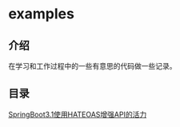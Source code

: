 # examples

## 介绍
在学习和工作过程中的一些有意思的代码做一些记录。

## 目录

 [SpringBoot3.1使用HATEOAS增强API的活力](springboot-hateoas/README.md) 